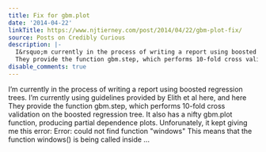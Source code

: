 ```yaml
---
title: Fix for gbm.plot
date: '2014-04-22'
linkTitle: https://www.njtierney.com/post/2014/04/22/gbm-plot-fix/
source: Posts on Credibly Curious
description: |-
  I&rsquo;m currently in the process of writing a report using boosted regression trees. I&rsquo;m currently using guidelines provided by Elith et al here, and here
  They provide the function gbm.step, which performs 10-fold cross validation on the boosted regression tree. It also has a nifty gbm.plot function, producing partial dependence plots. Unforunately, it kept giving me this error: Error: could not find function &quot;windows&quot; This means that the function windows() is being called inside ...
disable_comments: true
---
```

I&rsquo;m currently in the process of writing a report using boosted regression trees. I&rsquo;m currently using guidelines provided by Elith et al here, and here
They provide the function gbm.step, which performs 10-fold cross validation on the boosted regression tree. It also has a nifty gbm.plot function, producing partial dependence plots. Unforunately, it kept giving me this error: Error: could not find function &quot;windows&quot; This means that the function windows() is being called inside ...